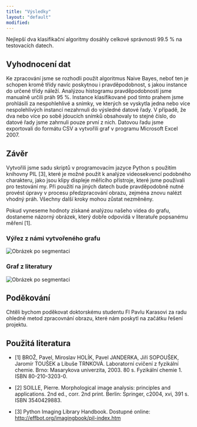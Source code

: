 ```yaml
---
title: "Výsledky"
layout: "default"
modified:
---
```


Nejlepší dva klasifikační algoritmy dosáhly celkové správnosti 99.5 % na testovacích datech.

## Vyhodnocení dat

Ke zpracování jsme se rozhodli použít algoritmus Naive Bayes, neboť ten je schopen kromě třídy navíc poskytnou i pravděpodobnost, s jakou instance do určené třídy náleží. Analýzou histogramu pravděpodobností jsme manualně určili práh 95 %. Instance klasifikované pod tímto prahem jsme prohlásili za nespohlehlivé a snímky, ve kterých se vyskytla jedna nebo více nespolehlivých instancí nezahrnuli do výsledné datové řady. V případě, že dva nebo více po sobě jdoucích snímků obsahovaly to stejné číslo, do datové řady jsme zahrnuli pouze první z nich. Datovou řadu jsme exportovali do formátu CSV a vytvořili graf v programu Microsoft Excel 2007.

## Závěr

Vytvořili jsme sadu skriptů v programovacím jazyce Python s použitím knihovny PIL [3], které je možné použít k analýze videosekvencí podobného charakteru, jako jsou klipy displeje měřícího přístroje, které jsme používali pro testování my.
Při použití na jiných datech bude pravděpodobně nutné provést úpravy v procesu předzpracování obrazu, zejména znovu nalézt vhodný práh. Všechny další kroky mohou zůstat nezměněny.

Pokud vyneseme hodnoty získané analýzou našeho videa do grafu, dostaneme názorný obrázek, který dobře odpovídá v literatuře popsanému měření [1].

### Výřez z námi vytvořeného grafu

![Obrázek po segmentaci](images/protokol.png)

### Graf z literatury

![Obrázek po segmentaci](images/skripta.png)

## Poděkování

Chtěli bychom poděkovat doktorskému studentu FI Pavlu Karasovi za radu ohledně metod zpracovnání obrazu, které nám poskytl na začátku řešení projektu.

## Použitá literatura

-   [1] BROŽ, Pavel, Miroslav HOLÍK, Pavel JANDERKA, Jiří SOPOUŠEK, Jaromír TOUŠEK a Libuše TRNKOVÁ. Laboratorní cvičení z fyzikální chemie. Brno: Masarykova univerzita, 2003. 80 s. Fyzikální chemie 1. ISBN 80-210-3203-0.

-   [2] SOILLE, Pierre. Morphological image analysis: principles and applications. 2nd ed., corr. 2nd print. Berlin: Springer, c2004, xvi, 391 s. ISBN 3540429883.

-   [3] Python Imaging Library Handbook. Dostupné online: http://effbot.org/imagingbook/pil-index.htm